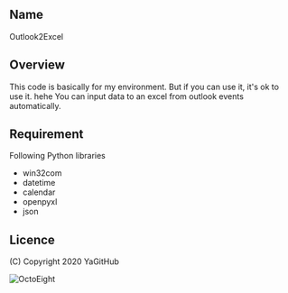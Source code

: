 ## Name
Outlook2Excel

## Overview
This code is basically for my environment. But if you can use it, it's ok to use it. hehe
You can input data to an excel from outlook events automatically.

## Requirement
Following Python libraries

- win32com
- datetime
- calendar
- openpyxl
- json
 
## Licence
(C) Copyright 2020 YaGitHub

![OctoEight](https://user-images.githubusercontent.com/6135252/95680664-4f0d0800-0c16-11eb-810e-f3c64162f4d2.png)
